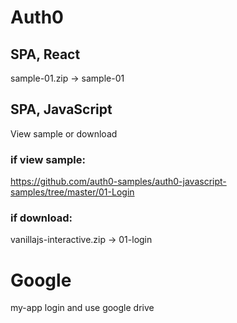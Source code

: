# Auth0
## SPA, React
sample-01.zip -> sample-01

## SPA, JavaScript
View sample or download

### if view sample: 
https://github.com/auth0-samples/auth0-javascript-samples/tree/master/01-Login

### if download: 
vanillajs-interactive.zip -> 01-login

# Google
my-app login and use google drive
